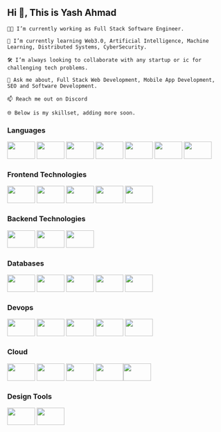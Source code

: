 ## Hi 👋, This is Yash Ahmad

```
👨‍💻 I’m currently working as Full Stack Software Engineer.

📖 I’m currently learning Web3.0, Artificial Intelligence, Machine Learning, Distributed Systems, CyberSecurity.

🛠️ I’m always looking to collaborate with any startup or ic for challenging tech problems.

💬 Ask me about, Full Stack Web Development, Mobile App Development, SEO and Software Development.

📫 Reach me out on Discord

🌐 Below is my skillset, adding more soon.
```

### Languages
<img src="https://cdn.jsdelivr.net/gh/devicons/devicon/icons/python/python-original-wordmark.svg" width="64px" height="40px"/>  <img src="https://cdn.jsdelivr.net/gh/devicons/devicon/icons/c/c-original.svg" width="64px" height="40px"/>  <img src="https://cdn.jsdelivr.net/gh/devicons/devicon/icons/cplusplus/cplusplus-original.svg" width="64px" height="40px"/>  <img src="https://cdn.jsdelivr.net/gh/devicons/devicon/icons/html5/html5-original-wordmark.svg" width="64px" height="40px"/>  <img src="https://cdn.jsdelivr.net/gh/devicons/devicon/icons/css3/css3-original-wordmark.svg" width="64px" height="40px"/> <img src="https://cdn.jsdelivr.net/gh/devicons/devicon/icons/javascript/javascript-original.svg" width="64px" height="40px"/>  <img src="https://cdn.jsdelivr.net/gh/devicons/devicon/icons/typescript/typescript-original.svg" width="64px" height="40px"/>

### Frontend Technologies
<img src="https://cdn.jsdelivr.net/gh/devicons/devicon/icons/react/react-original-wordmark.svg" width="64px" height="40px"/>  <img src="https://cdn.jsdelivr.net/gh/devicons/devicon/icons/nextjs/nextjs-original-wordmark.svg" width="64px" height="40px"/>  <img src="https://cdn.jsdelivr.net/gh/devicons/devicon/icons/materialui/materialui-original.svg" width="64px" height="40px"/>  <img src="https://cdn.jsdelivr.net/gh/devicons/devicon/icons/tailwindcss/tailwindcss-original-wordmark.svg" width="64px" height="40px"/>  <img src="https://cdn.jsdelivr.net/gh/devicons/devicon/icons/bootstrap/bootstrap-original.svg" width="64px" height="40px"/>

### Backend Technologies
<img src="https://cdn.jsdelivr.net/gh/devicons/devicon/icons/express/express-original-wordmark.svg" width="64px" height="40px"/>  <img src="https://cdn.jsdelivr.net/gh/devicons/devicon/icons/nodejs/nodejs-original-wordmark.svg" width="64px" height="40px"/>  <img src="https://cdn.jsdelivr.net/gh/devicons/devicon/icons/django/django-plain-wordmark.svg" width="64px" height="40px"/>

### Databases
<img src="https://cdn.jsdelivr.net/gh/devicons/devicon/icons/mongodb/mongodb-original.svg" width="64px" height="40px"/>  <img src="https://cdn.jsdelivr.net/gh/devicons/devicon/icons/postgresql/postgresql-original-wordmark.svg" width="64px" height="40px"/>  <img src="https://cdn.jsdelivr.net/gh/devicons/devicon/icons/mysql/mysql-original-wordmark.svg" width="64px" height="40px"/>  <img src="https://cdn.jsdelivr.net/gh/devicons/devicon/icons/sqlite/sqlite-original-wordmark.svg" width="64px" height="40px"/>  <img src="https://cdn.jsdelivr.net/gh/devicons/devicon/icons/redis/redis-original-wordmark.svg" width="64px" height="40px"/>

### Devops
<img src="https://cdn.jsdelivr.net/gh/devicons/devicon/icons/git/git-original-wordmark.svg" width="64px" height="40px" />  <img src="https://cdn.jsdelivr.net/gh/devicons/devicon/icons/github/github-original-wordmark.svg" width="64px" height="40px"/>  <img src="https://cdn.jsdelivr.net/gh/devicons/devicon/icons/bitbucket/bitbucket-original-wordmark.svg" width="64px" height="40px" />  <img src="https://cdn.jsdelivr.net/gh/devicons/devicon/icons/trello/trello-plain-wordmark.svg" width="64px" height="40px"/>  <img src="https://cdn.jsdelivr.net/gh/devicons/devicon/icons/kubernetes/kubernetes-plain.svg" width="64px" height="40px"/>

### Cloud
<img src="https://cdn.jsdelivr.net/gh/devicons/devicon/icons/docker/docker-original.svg" width="64px" height="40px"/>  <img src="https://cdn.jsdelivr.net/gh/devicons/devicon/icons/nginx/nginx-original.svg" width="64px" height="40px"/>  <img src="https://cdn.jsdelivr.net/gh/devicons/devicon/icons/digitalocean/digitalocean-original-wordmark.svg" width="64px" height="40px"/>  <img src="https://cdn.jsdelivr.net/gh/devicons/devicon/icons/googlecloud/googlecloud-original.svg" width="64px" height="40px"/><img src="https://cdn.jsdelivr.net/gh/devicons/devicon/icons/amazonwebservices/amazonwebservices-original-wordmark.svg" width="64px" height="40px"/>

### Design Tools
<img src="https://cdn.jsdelivr.net/gh/devicons/devicon/icons/figma/figma-original.svg" width="64px" height="40px" />  <img src="https://cdn.jsdelivr.net/gh/devicons/devicon/icons/xd/xd-plain.svg" width="64px" height="40px"/>
